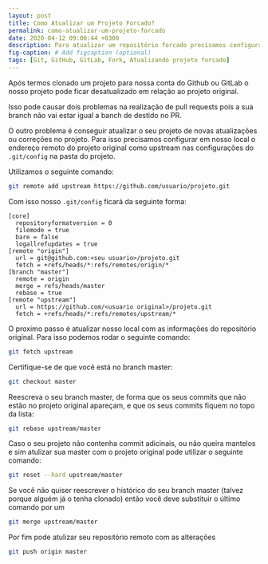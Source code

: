 ```yaml
---
layout: post
title: Como Atualizar um Projeto Forcado?
permalink: como-atualizar-um-projeto-forcado
date: 2020-04-12 09:00:44 +0300
description: Para atualizar um repositório forcado precisamos configurar o upstream com a url do projeto original.
fig-caption: # Add figcaption (optional)
tags: [Git, GitHub, GitLab, Fork, Atualizando projeto forcado]
---
```


Após termos clonado um projeto para nossa conta do Github ou GitLab o nosso projeto pode ficar desatualizado em relação ao projeto original.

Isso pode causar dois problemas na realização de pull requests pois a sua branch não vai estar igual a banch de destido no PR.

O outro problema é conseguir atualizar o seu projeto de novas atualizações ou correções no projeto.
Para isso precisamos configurar em nosso local o endereço remoto do projeto original como upstream nas configurações do `.git/config` na pasta do projeto.

Utilizamos o seguinte comando:

```bash
git remote add upstream https://github.com/usuario/projeto.git
```

Com isso nosso `.git/config` ficará da seguinte forma:

```vim
[core]
  repositoryformatversion = 0
  filemode = true
  bare = false
  logallrefupdates = true
[remote "origin"]
  url = git@github.com:<seu usuario>/projeto.git
  fetch = +refs/heads/*:refs/remotes/origin/*
[branch "master"]
  remote = origin
  merge = refs/heads/master
  rebase = true
[remote "upstream"]
  url = https://github.com/<usuario original>/projeto.git
  fetch = +refs/heads/*:refs/remotes/upstream/*
```

O proximo passo é atualizar nosso local com as informações do repositório original. Para isso podemos rodar o seguinte comando:

```bash
git fetch upstream
```

Certifique-se de que você está no branch master:

```bash
git checkout master
```

Reescreva o seu branch master, de forma que os seus commits que não estão no projeto original apareçam, e que os seus commits fiquem no topo da lista:

```bash
git rebase upstream/master
```

Caso o seu projeto não contenha commit adicinais, ou não queira mantelos e sim atulizar sua master com o projeto original pode utilizar o seguinte comando:

```bash
git reset --hard upstream/master
```

Se você não quiser reescrever o histórico do seu branch master (talvez porque alguém já o tenha clonado) então você deve substituir o último comando por um

```bash
git merge upstream/master
```

Por fim pode atulizar seu repositório remoto com as alterações

```bash
git push origin master
```
